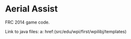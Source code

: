 Aerial Assist
============

FRC 2014 game code.

Link to java files:
a: href:(src/edu/wpi/first/wpilibj/templates)
